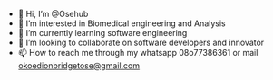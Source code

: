 - 👋 Hi, I’m @Osehub
- 👀 I’m interested in Biomedical engineering and Analysis
- 🌱 I’m currently learning software engineering
- 💞️ I’m looking to collaborate on software developers and innovator
- 📫 How to reach me through my whatsapp 08o77386361 or mail okoedionbridgetose@gmail.com

<!---
Osehub/Osehub is a ✨ special ✨ repository because its `README.md` (this file) appears on your GitHub profile.
You can click the Preview link to take a look at your changes.
--->

